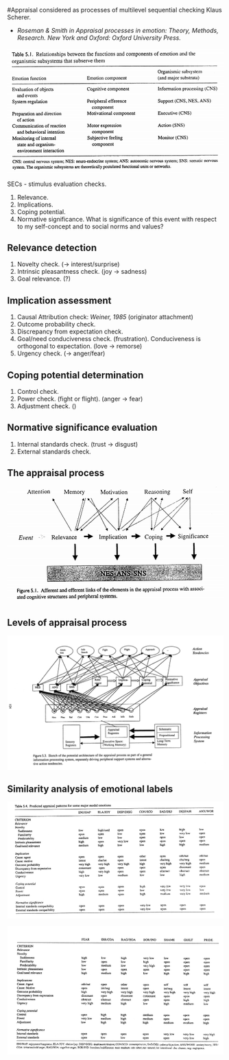 #Appraisal considered as processes of multilevel sequential checking
Klaus Scherer.

* *Roseman & Smith in Appraisal processes in emotion: Theory, Methods, Research. New York and Oxford: Oxford University Press.*

![Relationship between the functions and components of emotion and the organismic subsystems that subserves them](scherer_appraisal.md_table1.png)

SECs - stimulus evaluation checks.

1. Relevance.
1. Implications.
1. Coping potential.
1. Normative significance. What is significance of this event with respect to my self-concept and to social norms and values?

## Relevance detection

1. Novelty check. (-> interest/surprise)
1. Intrinsic pleasantness check. (joy -> sadness) 
1. Goal relevance. (?)

## Implication assessment

1. Causal Attribution check: *Weiner, 1985* (originator attachment) 
1. Outcome probability check.
1. Discrepancy from expectation check.
1. Goal/need conduciveness check. (frustration). Conduciveness is orthogonal to expectation. (love -> remorse)
1. Urgency check. (-> anger/fear)

## Coping potential determination

1. Control check.
1. Power check. (fight or flight). (anger -> fear)
1. Adjustment check. ()

## Normative significance evaluation

1. Internal standards check. (trust -> disgust)
1. External standards check.

## The appraisal process

![Afferent efferent links](afferent_efferent_links.png)

## Levels of appraisal process

![appraisal process architecture](appraisal_process_architecture.png)

## Similarity analysis of emotional labels

![Predicted appraisal patterns 1](scherer_appraisal.md_table4_1.png)

![Predicted appraisal patterns 2](scherer_appraisal.md_table4_2.png)

